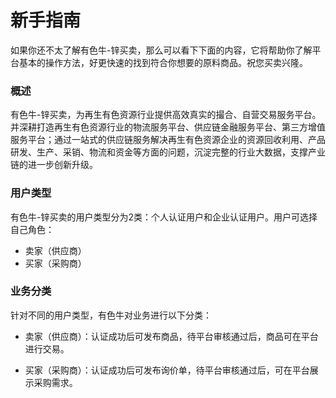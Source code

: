 # 新手指南

如果你还不太了解有色牛-锌买卖，那么可以看下下面的内容，它将帮助你了解平台基本的操作方法，好更快速的找到符合你想要的原料商品。祝您买卖兴隆。

### 概述

有色牛-锌买卖，为再生有色资源行业提供高效真实的撮合、自营交易服务平台。并深耕打造再生有色资源行业的物流服务平台、供应链金融服务平台、第三方增值服务平台；通过一站式的供应链服务解决再生有色资源企业的资源回收利用、产品研发、生产、采销、物流和资金等方面的问题，沉淀完整的行业大数据，支撑产业链的进一步创新升级。

### 用户类型

有色牛-锌买卖的用户类型分为2类：个人认证用户和企业认证用户。用户可选择自己角色：

* 卖家（供应商）
* 买家（采购商）

### 业务分类

针对不同的用户类型，有色牛对业务进行以下分类：

* 卖家（供应商）：认证成功后可发布商品，待平台审核通过后，商品可在平台进行交易。

* 买家（采购商）：认证成功后可发布询价单，待平台审核通过后，可在平台展示采购需求。



